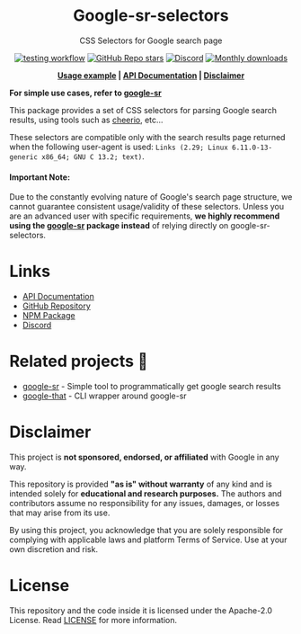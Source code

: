[npm]: https://www.npmjs.com/package/google-sr-selectors
[github-gsr]: https://github.com/typicalninja/google-sr/tree/master/packages/google-sr
[github-gt]: https://github.com/typicalninja/google-sr/tree/master/packages/google-that
[stargazers]: https://github.com/typicalninja/google-sr/stargazers
[discord]: https://discord.gg/ynwckXS9T2
[test-action]: https://github.com/typicalninja/google-sr/actions/workflows/tests.yml
[api-docs]: https://typicalninja.github.io/google-sr/modules/google-sr-selectors_src.html
[usage]: https://github.com/typicalninja/google-sr/blob/reformat-docs/packages/google-sr/src/results.ts

<h1 align="center">Google-sr-selectors</h1>

<p align="center">CSS Selectors for Google search page</p>

<div align="center">

[![testing workflow](https://img.shields.io/github/actions/workflow/status/typicalninja/google-sr/tests.yml?style=flat)][test-action]
[![GitHub Repo stars](https://img.shields.io/github/stars/typicalninja/google-sr?style=flat)][stargazers]
[![Discord](https://img.shields.io/discord/807868280387665970?style=flat)][discord]
[![Monthly downloads](https://img.shields.io/npm/dm/google-sr-selectors?style=flat)][npm]

</div>

<div align="center">

**[Usage example][usage] |
[API Documentation][api-docs] |
[Disclaimer](#disclaimer)**

</div>

**For simple use cases, refer to [google-sr][github-gsr]**

This package provides a set of CSS selectors for parsing Google search results, using tools such as [cheerio](https://github.com/cheeriojs/cheerio), etc...

These selectors are compatible only with the search results page returned when the following user-agent is used:
`Links (2.29; Linux 6.11.0-13-generic x86_64; GNU C 13.2; text)`.

#### Important Note:
Due to the constantly evolving nature of Google's search page structure, we cannot guarantee consistent 
usage/validity of these selectors. Unless you are an advanced user with specific requirements, **we highly recommend 
using the [google-sr][github-gsr] package instead** of 
relying directly on google-sr-selectors.


# Links

- [API Documentation][api-docs]
- [GitHub Repository](https://github.com/typicalninja/google-sr)
- [NPM Package][npm]
- [Discord][discord]


# Related projects 🥂

* [google-sr][github-gsr] - Simple tool to programmatically get google search results
* [google-that][github-gt] - CLI wrapper around google-sr

# Disclaimer

This project is **not sponsored, endorsed, or affiliated** with Google in any way.

This repository is provided **"as is" without warranty** of any kind and is intended solely for **educational and research purposes.** The authors and contributors assume no responsibility for any issues, damages, or losses that may arise from its use.

By using this project, you acknowledge that you are solely responsible for complying with applicable laws and platform Terms of Service. Use at your own discretion and risk.

# License

This repository and the code inside it is licensed under the Apache-2.0 License. Read [LICENSE](./LICENSE) for more information.